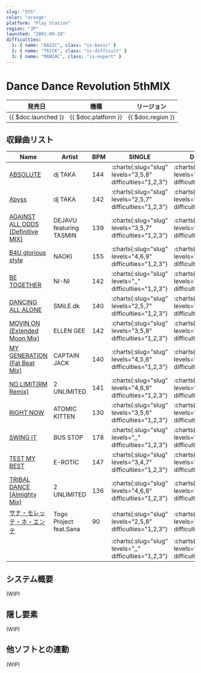 ```yaml
---
slug: "5th"
color: "orange"
platform: "Play Station"
region: "JP"
launched: "2001-09-20"
difficulties:
  1: { name: "BASIC", class: "is-basic" }
  2: { name: "TRICK", class: "is-difficult" }
  3: { name: "MANIAC", class: "is-expert" }
---
```


# Dance Dance Revolution 5thMIX

|発売日|機種|リージョン|
|------|----|---------|
|{{ $doc.launched }}|{{ $doc.platform }}|{{ $doc.region }}|

## 収録曲リスト

|Name|Artist|BPM|SINGLE|DOUBLE|
|----|------|---|------|------|
|[ABSOLUTE](/songs/absolute)|dj TAKA|144|:charts{:slug="slug" levels="3,5,8" difficulties="1,2,3"}|:charts{:slug="slug" levels="3,5,8" difficulties="1,2,3"}|
|[Abyss](/songs/abyss)|dj TAKA|142|:charts{:slug="slug" levels="2,5,7" difficulties="1,2,3"}|:charts{:slug="slug" levels="3,5,7" difficulties="1,2,3"}|
|[AGAINST ALL ODDS (Definitive MIX)](/songs/against-all-odds)|DEJAVU featuring TASMIN|139|:charts{:slug="slug" levels="3,5,7" difficulties="1,2,3"}|:charts{:slug="slug" levels="3,5,7" difficulties="1,2,3"}|
|[B4U glorious style](/songs/b4u-glorious)|NAOKI|155|:charts{:slug="slug" levels="4,6,9" difficulties="1,2,3"}|:charts{:slug="slug" levels="5,6,9" difficulties="1,2,3"}|
|[BE TOGETHER](/songs/be-together)|NI-NI|142|:charts{:slug="slug" levels=",," difficulties="1,2,3"}|:charts{:slug="slug" levels=",," difficulties="1,2,3"}|
|[DANCING ALL ALONE](/songs/dancing-all-alone)|SMiLE.dk|140|:charts{:slug="slug" levels="2,5,7" difficulties="1,2,3"}|:charts{:slug="slug" levels="2,5,7" difficulties="1,2,3"}|
|[MOVIN ON (Extended Moon Mix)](/songs/movin-on)|ELLEN GEE|142|:charts{:slug="slug" levels="3,5,8" difficulties="1,2,3"}|:charts{:slug="slug" levels="3,5,7" difficulties="1,2,3"}|
|[MY GENERATION (Fat Beat Mix)](/songs/my-generation)|CAPTAIN JACK|140|:charts{:slug="slug" levels="4,5,6" difficulties="1,2,3"}|:charts{:slug="slug" levels="3,5,6" difficulties="1,2,3"}|
|[NO LIMIT(RM Remix)](/songs/no-limit)|2 UNLIMITED|141|:charts{:slug="slug" levels="4,6,9" difficulties="1,2,3"}|:charts{:slug="slug" levels="4,6,8" difficulties="1,2,3"}|
|[RIGHT NOW](/songs/right-now)|ATOMIC KITTEN|130|:charts{:slug="slug" levels="3,5,6" difficulties="1,2,3"}|:charts{:slug="slug" levels="4,5,7" difficulties="1,2,3"}|
|[SWING IT](/songs/swing-it)|BUS STOP|178|:charts{:slug="slug" levels=",," difficulties="1,2,3"}|:charts{:slug="slug" levels=",," difficulties="1,2,3"}|
|[TEST MY BEST](/songs/test-my-best)|E-ROTIC|147|:charts{:slug="slug" levels="3,4,7" difficulties="1,2,3"}|:charts{:slug="slug" levels="3,5,7" difficulties="1,2,3"}|
|[TRIBAL DANCE (Almighty Mix)](/songs/tribal-dance)|2 UNLIMITED|136|:charts{:slug="slug" levels="4,6,8" difficulties="1,2,3"}|:charts{:slug="slug" levels="4,5,7" difficulties="1,2,3"}|
|[サナ・モレッテ・ネ・エンテ](/songs/sana-mollete-ne-ente)|Togo Project feat.Sana|90|:charts{:slug="slug" levels="2,5,8" difficulties="1,2,3"}|:charts{:slug="slug" levels="2,5,8" difficulties="1,2,3"}|
|[](/songs/)|||:charts{:slug="slug" levels=",," difficulties="1,2,3"}|:charts{:slug="slug" levels=",," difficulties="1,2,3"}|

## システム概要

(WIP)

## 隠し要素

(WIP)

## 他ソフトとの連動

(WIP)
